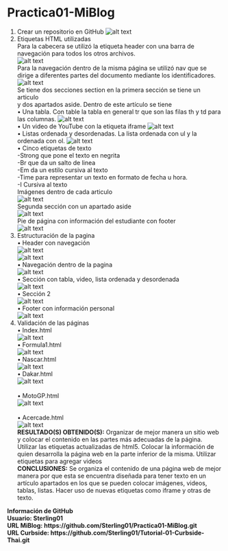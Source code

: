 # Practica01-MiBlog
1. Crear un repositorio en GitHub
![alt text](https://raw.githubusercontent.com/Sterling01/Practica01-MiBlog/master/informe/aa.png)
2. Etiquetas HTML utilizadas<br />
Para la cabecera se utilizó la etiqueta header con una barra de navegación para todos los otros archivos.<br />
![alt text](https://github.com/Sterling01/Practica01-MiBlog/blob/master/informe/b.png?raw=true)<br />
Para la navegación dentro de la misma página se utilizó nav que se dirige a diferentes partes del documento mediante los identificadores.<br />
![alt text](https://github.com/Sterling01/Practica01-MiBlog/blob/master/informe/c.png?raw=true)<br />
Se tiene dos secciones section en la primera sección se tiene un articulo <article></article> y dos apartados aside. Dentro de este artículo se tiene<br />
•	Una tabla. Con table la tabla en general tr que son las filas th y td para las columnas.
![alt text](https://github.com/Sterling01/Practica01-MiBlog/blob/master/informe/d.png?raw=true)<br />
•	Un video de YouTube con la etiqueta iframe
![alt text](https://github.com/Sterling01/Practica01-MiBlog/blob/master/informe/e.png?raw=true)<br />
•	Listas ordenada y desordenadas. La lista ordenada con ul y la ordenada con ol.
![alt text](https://github.com/Sterling01/Practica01-MiBlog/blob/master/informe/f.png?raw=true)<br />
•	Cinco etiquetas de texto<br />
-Strong que pone el texto en negrita<br />
-Br que da un salto de linea <br />
-Em da un estilo cursiva al texto <br />
-Time para representar un texto en formato de fecha u hora.<br />
-I Cursiva al texto<br />
Imágenes dentro de cada articulo<br />
![alt text](https://github.com/Sterling01/Practica01-MiBlog/blob/master/informe/g.png?raw=true)<br /> 
Segunda sección con un apartado aside<br /> 
![alt text](https://github.com/Sterling01/Practica01-MiBlog/blob/master/informe/h.png?raw=true)<br /> 
Pie de página con información del estudiante con footer<br /> 
![alt text](https://github.com/Sterling01/Practica01-MiBlog/blob/master/informe/i.png?raw=true)<br /> 
3. Estructuración de la pagina<br /> 
•	Header con navegación<br /> 
![alt text](https://github.com/Sterling01/Practica01-MiBlog/blob/master/informe/j.jpg?raw=true)<br /> 
![alt text](https://github.com/Sterling01/Practica01-MiBlog/blob/master/informe/k.png?raw=true)<br /> 
•	Navegación dentro de la pagina<br />
![alt text](https://github.com/Sterling01/Practica01-MiBlog/blob/master/informe/l.png?raw=true)<br />
•	Sección con tabla, video, lista ordenada y desordenada<br />
![alt text](https://github.com/Sterling01/Practica01-MiBlog/blob/master/informe/m.png?raw=true)<br /> 
•	Sección 2<br />
![alt text](https://github.com/Sterling01/Practica01-MiBlog/blob/master/informe/n.png?raw=true)<br />
•	Footer con información personal <br />
![alt text](https://github.com/Sterling01/Practica01-MiBlog/blob/master/informe/o.png?raw=true)<br />
4. Validación de las páginas<br />
•	Index.html<br />
![alt text](https://github.com/Sterling01/Practica01-MiBlog/blob/master/informe/p.png?raw=true)<br /> 
•	Formula1.html<br />
![alt text](https://github.com/Sterling01/Practica01-MiBlog/blob/master/informe/q.png?raw=true)<br /> 
•	Nascar.html<br />
![alt text](https://github.com/Sterling01/Practica01-MiBlog/blob/master/informe/r.png?raw=true)<br /> 
•	Dakar.html<br />
![alt text](https://github.com/Sterling01/Practica01-MiBlog/blob/master/informe/s.png?raw=true)<br />  
•	MotoGP.html<br />
![alt text](https://github.com/Sterling01/Practica01-MiBlog/blob/master/informe/t.png?raw=true)<br />  
•	Acercade.html<br /> 
![alt text](https://github.com/Sterling01/Practica01-MiBlog/blob/master/informe/v.png?raw=true)<br /> 
<strong>RESULTADO(S) OBTENIDO(S):</strong> Organizar de mejor manera un sitio web y colocar el contenido en las partes más adecuadas de la página. Utilizar las etiquetas actualizadas de html5. Colocar la información de quien desarrolla la página web en la parte inferior de la misma. Utilizar etiquetas para agregar videos<br />
<strong>CONCLUSIONES:</strong> Se organiza el contenido de una página web de mejor manera por que esta se encuentra diseñada para tener texto en un artículo apartados en los que se pueden colocar imágenes, videos, tablas, listas. Hacer uso de nuevas etiquetas como iframe y otras de texto.<br />
<strong>
Información de GitHub<br />
Usuario: Sterling01<br />
URL MiBlog: https://github.com/Sterling01/Practica01-MiBlog.git<br />
URL Curbside: https://github.com/Sterling01/Tutorial-01-Curbside-Thai.git<br />
</strong>
